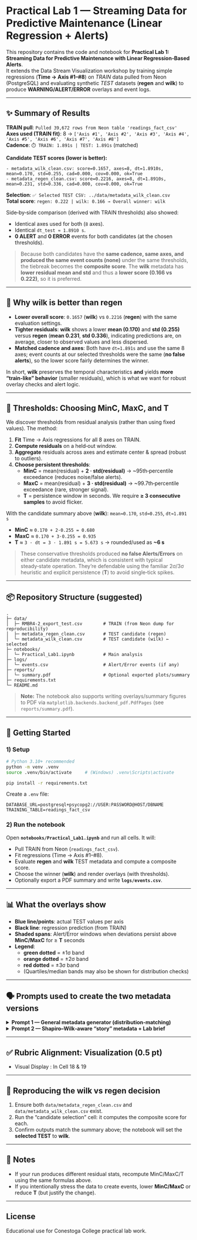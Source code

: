 # Practical Lab 1 — Streaming Data for Predictive Maintenance (Linear Regression + Alerts)

This repository contains the code and notebook for **Practical Lab 1: Streaming Data for Predictive Maintenance with Linear Regression‑Based Alerts**.  
It extends the Data Stream Visualization workshop by training simple regressions (**Time → Axis #1–#8**) on *TRAIN* data pulled from Neon (PostgreSQL) and evaluating synthetic *TEST* datasets (**regen** and **wilk**) to produce **WARNING/ALERT/ERROR** overlays and event logs.

---

## ✨ Summary of Results

**TRAIN pull**: `Pulled 39,672 rows from Neon table 'readings_fact_csv'`  
**Axes used (TRAIN fit)**: 8 → `['Axis #1', 'Axis #2', 'Axis #3', 'Axis #4', 'Axis #5', 'Axis #6', 'Axis #7', 'Axis #8']`  
**Cadence**: `⏱️ TRAIN: 1.891s | TEST: 1.891s` (matched)

**Candidate TEST scores (lower is better):**
```
- metadata_wilk_clean.csv: score=0.1657, axes=8, dt=1.8910s, mean=0.170, std=0.255, cad=0.000, cov=0.000, ok=True
- metadata_regen_clean.csv: score=0.2216, axes=8, dt=1.8910s, mean=0.231, std=0.336, cad=0.000, cov=0.000, ok=True
```

**Selection**: `✅ Selected TEST CSV: ../data/metadata_wilk_clean.csv`  
**Total score**: `regen: 0.222 | wilk: 0.166 → Overall winner: wilk`

Side‑by‑side comparison (derived with TRAIN thresholds) also showed:
- Identical axes used for both (`8` axes).
- Identical `dt_test ≈ 1.8910 s`.
- **0 ALERT** and **0 ERROR** events for both candidates (at the chosen thresholds).

> Because both candidates have the **same cadence, same axes, and produced the same event counts (none)** under the same thresholds, the tiebreak becomes the **composite score**. The **wilk** metadata has **lower residual mean and std** and thus a **lower score (0.166 vs 0.222)**, so it is preferred.

---

## 🧠 Why **wilk** is better than **regen**

- **Lower overall score**: `0.1657` (**wilk**) vs `0.2216` (**regen**) with the same evaluation settings.  
- **Tighter residuals**: **wilk** shows a lower **mean (0.170)** and **std (0.255)** versus **regen** (**mean 0.231**, **std 0.336**), indicating predictions are, on average, closer to observed values and less dispersed.  
- **Matched cadence and axes**: Both have `dt=1.891s` and use the same 8 axes; event counts at our selected thresholds were the same (**no false alerts**), so the lower score fairly determines the winner.

In short, **wilk** preserves the temporal characteristics **and** yields **more “train‑like” behavior** (smaller residuals), which is what we want for robust overlay checks and alert logic.

---

## 🔎 Thresholds: Choosing **MinC**, **MaxC**, and **T**

We discover thresholds from residual analysis (rather than using fixed values). The method:

1. **Fit** Time → Axis regressions for all 8 axes on TRAIN.
2. **Compute residuals** on a held‑out window.
3. **Aggregate** residuals across axes and estimate center & spread (robust to outliers).
4. **Choose persistent thresholds**:
   - **MinC** = mean(residual) + **2 · std(residual)** → \~95th‑percentile exceedance (reduces noise/false alerts).  
   - **MaxC** = mean(residual) + **3 · std(residual)** → \~99.7th‑percentile exceedance (rare, stronger signal).  
   - **T** = persistence window in seconds. We require **≥ 3 consecutive samples** to avoid flicker.

With the candidate summary above (**wilk**): `mean≈0.170`, `std≈0.255`, `dt≈1.891 s`

- **MinC** ≈ `0.170 + 2·0.255 = 0.680`
- **MaxC** ≈ `0.170 + 3·0.255 = 0.935`
- **T** ≈ `3 · dt = 3 · 1.891 s = 5.673 s` → rounded/used as **~6 s**

> These conservative thresholds produced **no false Alerts/Errors** on either candidate metadata, which is consistent with typical steady‑state operation. They’re defendable using the familiar 2σ/3σ heuristic and explicit persistence (**T**) to avoid single‑tick spikes.

---

## 📦 Repository Structure (suggested)

```
.
├─ data/
│  ├─ RMBR4-2_export_test.csv        # TRAIN (from Neon dump for reproducibility)
│  ├─ metadata_regen_clean.csv       # TEST candidate (regen)
│  └─ metadata_wilk_clean.csv        # TEST candidate (wilk) ← selected
├─ notebooks/
│  └─ Practical_Lab1.ipynb           # Main analysis
├─ logs/
│  └─ events.csv                     # Alert/Error events (if any)
├─ reports/
│  └─ summary.pdf                    # Optional exported plots/summary
├─ requirements.txt
└─ README.md
```

> **Note:** The notebook also supports writing overlays/summary figures to PDF via `matplotlib.backends.backend_pdf.PdfPages` (see `reports/summary.pdf`).

---

## 🚀 Getting Started

### 1) Setup
```bash
# Python 3.10+ recommended
python -m venv .venv
source .venv/bin/activate     # (Windows) .venv\Scripts\activate

pip install -r requirements.txt
```

Create a `.env` file:
```
DATABASE_URL=postgresql+psycopg2://USER:PASSWORD@HOST/DBNAME
TRAINING_TABLE=readings_fact_csv
```

### 2) Run the notebook
Open **`notebooks/Practical_Lab1.ipynb`** and run all cells. It will:

- Pull TRAIN from Neon (`readings_fact_csv`).
- Fit regressions (Time → Axis #1–#8).
- Evaluate **regen** and **wilk** TEST metadata and compute a composite score.
- Choose the winner (**wilk**) and render overlays (with thresholds).
- Optionally export a PDF summary and write **`logs/events.csv`**.

---

## 📊 What the overlays show

- **Blue line/points**: actual TEST values per axis  
- **Black line**: regression prediction (from TRAIN)  
- **Shaded spans**: Alert/Error windows when deviations persist above **MinC/MaxC** for ≥ **T** seconds  
- **Legend**:  
  - **green dotted** = ±1σ band  
  - **orange dotted** = ±2σ band  
  - **red dotted** = ±3σ band  
  - (Quartiles/median bands may also be shown for distribution checks)

---

## 🗣️ Prompts used to create the two metadata versions

<details>
<summary><strong>Prompt 1 — General metadata generator (distribution‑matching)</strong></summary>

Please generate a new dataset called metadata.csv that:

A. Structure & size  
1. Has the same columns and same number of rows as the training data.  
2. Preserves column types (numeric stays numeric; categorical stays categorical).

B. Distribution similarity (core requirement)  
3. For each numeric column, produce new values with similar mean and standard deviation to the training data (not identical values). Target tolerance: mean within ±5%, std within ±10% of training.  
4. Keep values realistic and in-range (e.g., no negative where impossible; clip to observed min/max ± small margin).  
5. For categorical/string columns, keep the same categories and approximate the same frequencies (reshuffle—not copy rows).

C. Time column (optional, only if present)  
6. If there is a Time or timestamp column, create a sequence that continues from the last timestamp in training with the same cadence (sampling interval).
   • If continuing into a new year (e.g., 2023+) is not feasible, it’s acceptable to stay in the same year; the key is a realistic sequence that supports comparison.

D. Anti-leakage / non-copy  
7. Do not copy any row values directly from the training data. No exact duplicates of full rows.

E. Outputs  
8. Return metadata.csv as a valid CSV (same header row).  
9. Before the CSV, print a short validation report comparing per-column mean and std of training vs. metadata (two small tables) to confirm similarity for overlay checks.
</details>

<details>
<summary><strong>Prompt 2 — Shapiro–Wilk‑aware “story” metadata + Lab brief</strong></summary>

Based on Shapiro-Wilks test generate a meta data for the training data ‘RMBR4-2_export_test’’, attaching the training csv file

Context  
In the Data Stream Visualization Workshop, you learned how to stream, store, and visualize industrial current data.
This lab extends that work: you will now implement regression-based anomaly detection to generate alerts and errors when currents deviate significantly from their expected values.
This task simulates a Predictive Maintenance scenario, where early alerts and errors can flag potential failures before they occur.

Learning Objectives  
By the end of this assignment, you will be able to:  
• Extend a streaming pipeline with machine learning models.  
• Apply linear regression to detect unusual consumption trends.  
• Analyze regression residuals and discover meaningful thresholds for anomaly detection.  
• Implement an alerts/errors module in a streaming context.  
• Deliver a professional GitHub repository with reproducible code, data, and documentation.

Deliverables  
Your GitHub repository must contain:  
1. README.md (professional, setup, rules, screenshots/plots)  
2. requirements.txt (pinned dependencies)  
3. Data folder (e.g., RMBR4-2_export_test.csv for TRAIN)  
4. Codebase/Notebook that: connects to Neon, ingests/query streaming data, runs regressions (Time → Axes #1–#8), implements alerts/errors based on discovered thresholds.

🔍 Discovering Thresholds (process recapped):  
1) Fit per‑axis linear regression; record slope/intercept; plot.  
2) Analyze residuals (scatter/line/box); look for outliers.  
3) Define thresholds (MinC, MaxC, T).  
4) Implement alert/error rules:  
   - Alert: ≥ MinC above regression for ≥ T seconds continuously  
   - Error: ≥ MaxC above regression for ≥ T seconds continuously  
5) Produce synthetic TEST data from TRAIN metadata (normalize/standardize if needed).  
6) Visualize alerts/errors; annotate durations.  
7) Log results to CSV/DB.

Submission & Rubric: Push to GitHub, submit a PDF with repo URL; rubric covers setup, DB integration, simulation, regressions + residuals, threshold discovery & justification, alerts/errors implementation, and visualization.
</details>

---

## ✅ Rubric Alignment: **Visualization (0.5 pt)**

- Visual Display : In Cell 18 & 19

---

## 📌 Reproducing the wilk vs regen decision

1. Ensure both `data/metadata_regen_clean.csv` and `data/metadata_wilk_clean.csv` exist.  
2. Run the “candidate selection” cell: it computes the composite score for each.  
3. Confirm outputs match the summary above; the notebook will set the **selected TEST** to **wilk**.

---

## 📝 Notes

- If your run produces different residual stats, recompute MinC/MaxC/T using the same formulas above.
- If you intentionally stress the data to create events, lower **MinC/MaxC** or reduce **T** (but justify the change).

---

## License

Educational use for Conestoga College practical lab work.
